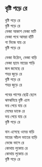 ## বৃষ্টি পড়ে রে

বৃষ্টি পড়ে রে<br>
বৃষ্টি পড়ে রে<br>
ভেজা আকাশ ভেজা মাটি<br>
ভেজা পথে আমরা হাঁটি<br>
গা ভিজে যায় রে<br>
বৃষ্টি পড়ে রে<br>

ভেজা উঠোন, ভেজা বাড়ি<br>
ভেজা ছাদে মায়ের শাড়ি<br>
জল জমেছে রে<br>
শহর জুড়ে রে<br>
বৃষ্টি পড়ে রে<br>
শহর জুড়ে রে<br>

পথের পাশের ছোট্ট ছেলে<br>
ঝমঝমিয়ে বৃষ্টি এলে<br>
ভয় পেয়ে যায় রে<br>
মেঘের ডাকে রে<br>
ভয় পেয়ে যায় রে<br>
বৃষ্টি পড়ে রে<br>

বান এসেছে ওদের বাড়ি<br>
মায়ের আঁচল ভাতের হাড়ি<br>
ভেজে ভাসে রে<br>
কোথায় লুকোয় রে	<br>
কোথায় লুকোয় রে<br>
বৃষ্টি পড়ে রে<br>
